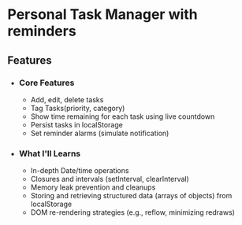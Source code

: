 # Personal Task Manager with reminders

## Features
- ### Core Features
    - Add, edit, delete tasks
    - Tag Tasks(priority, category)
    - Show time remaining for each task using live countdown
    - Persist tasks in localStorage
    - Set reminder alarms (simulate notification)

- ### What I'll Learns
    - In-depth Date/time operations
    - Closures and intervals (setInterval, clearInterval)
    - Memory leak prevention and cleanups
    - Storing and retrieving structured data (arrays of objects) from localStorage
    - DOM re-rendering strategies (e.g., reflow, minimizing redraws)
